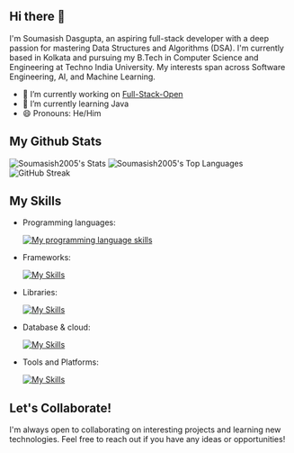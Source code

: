 ## Hi there 👋
I'm Soumasish Dasgupta, an aspiring full-stack developer with a deep passion for mastering Data Structures and Algorithms (DSA). I'm currently based in Kolkata and pursuing my B.Tech in Computer Science and Engineering at Techno India University. My interests span across Software Engineering, AI, and Machine Learning.

- 🔭 I’m currently working on [Full-Stack-Open](https://github.com/Soumasish2005/FullStack-Open-Course)
- 🌱 I’m currently learning Java
- 😄 Pronouns: He/Him
  
## My Github Stats

![Soumasish2005's Stats](https://github-readme-stats.vercel.app/api?username=Soumasish2005&theme=tokyonight&show_icons=true&hide_border=true&count_private=false)
![Soumasish2005's Top Languages](https://github-readme-stats.vercel.app/api/top-langs/?username=Soumasish2005&theme=tokyonight&show_icons=true&hide_border=true&layout=compact)
![GitHub Streak](https://streak-stats.demolab.com?user=Soumasish2005&theme=tokyonight&hide_border=true)

## My Skills

- Programming languages:
  
    [![My programming language skills](https://skillicons.dev/icons?i=html,css,js,ts,c,cpp,java,py)](https://skillicons.dev)
- Frameworks:
  
    [![My Skills](https://skillicons.dev/icons?i=express,spring)](https://skillicons.dev)
- Libraries:

    [![My Skills](https://skillicons.dev/icons?i=react,nodejs,graphql)](https://skillicons.dev)
- Database & cloud:

    [![My Skills](https://skillicons.dev/icons?i=docker,mongodb,supabase,mysql,aws)](https://skillicons.dev)
- Tools and Platforms:
  
    [![My Skills](https://skillicons.dev/icons?i=vite,notion,figma,firebase,git,github)](https://skillicons.dev)

## Let's Collaborate!

I'm always open to collaborating on interesting projects and learning new technologies. Feel free to reach out if you have any ideas or opportunities!
